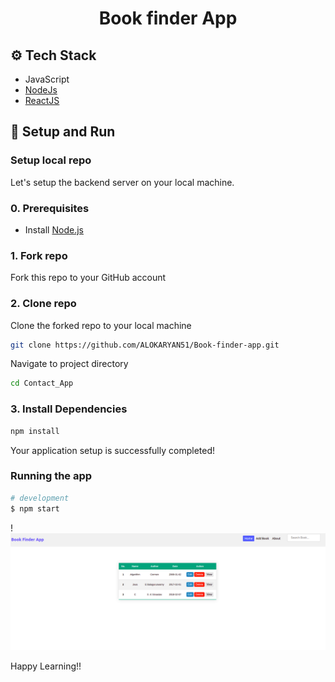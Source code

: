 <h1 align="center">
     Book finder App
</h1>

## ⚙️ Tech Stack

* JavaScript
* [NodeJs](https://nodejs.org/en/) 
* [ReactJS](https://reactjs.org/)

<a id="setup-run"></a>
## 🔨 Setup and Run

<a id="setup-repo"></a>
### Setup local repo
Let's setup the backend server on your local machine.

### 0. Prerequisites
* Install [Node.js](http://nodejs.org)

### 1. Fork repo
Fork this repo to your GitHub account

### 2. Clone repo
Clone the forked repo to your local machine
```bash
git clone https://github.com/ALOKARYAN51/Book-finder-app.git
```
Navigate to project directory
```bash
cd Contact_App
```

### 3. Install Dependencies
```bash
npm install
```

Your application setup is successfully completed!
<a id="run-app"></a>
### Running the app

```bash
# development
$ npm start
```
!<img src = "src/Screenshot from 2021-10-22 16-45-41.png">

Happy Learning!!